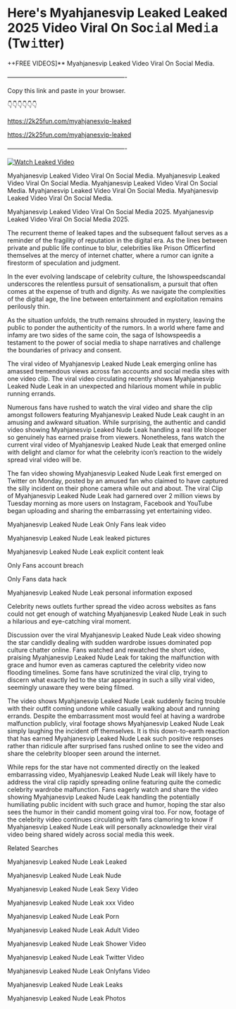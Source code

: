# Here's Myahjanesvip Leaked Leaked 2025 Video Viral On Soc𝚒al Med𝚒a (Tw𝚒tter)

++FREE VIDEOS]** Myahjanesvip Leaked Video Viral On Social Media.

———————————————————-

Copy this link and paste in your browser.

👇👇👇👇👇👇

https://2k25fun.com/myahjanesvip-leaked

https://2k25fun.com/myahjanesvip-leaked

———————————————————-

[![Watch Leaked Video](https://miro.medium.com/v2/resize:fit:828/format:webp/1*cilzJN44JGOrTw9NJCrNHA.gif "Watch Leaked Video")](https://2k25fun.com/myahjanesvip-leaked)

Myahjanesvip Leaked Video Viral On Social Media. Myahjanesvip Leaked Video Viral On Social Media. Myahjanesvip Leaked Video Viral On Social Media. Myahjanesvip Leaked Video Viral On Social Media. Myahjanesvip Leaked Video Viral On Social Media.

Myahjanesvip Leaked Video Viral On Social Media 2025. Myahjanesvip Leaked Video Viral On Social Media 2025.

The recurrent theme of leaked tapes and the subsequent fallout serves as a reminder of the fragility of reputation in the digital era. As the lines between private and public life continue to blur, celebrities like Prison Officerfind themselves at the mercy of internet chatter, where a rumor can ignite a firestorm of speculation and judgment.

In the ever evolving landscape of celebrity culture, the Ishowspeedscandal underscores the relentless pursuit of sensationalism, a pursuit that often comes at the expense of truth and dignity. As we navigate the complexities of the digital age, the line between entertainment and exploitation remains perilously thin.

As the situation unfolds, the truth remains shrouded in mystery, leaving the public to ponder the authenticity of the rumors. In a world where fame and infamy are two sides of the same coin, the saga of Ishowspeedis a testament to the power of social media to shape narratives and challenge the boundaries of privacy and consent.

The viral video of Myahjanesvip Leaked Nude Leak emerging online has amassed tremendous views across fan accounts and social media sites with one video clip. The viral video circulating recently shows Myahjanesvip Leaked Nude Leak in an unexpected and hilarious moment while in public running errands.

Numerous fans have rushed to watch the viral video and share the clip amongst followers featuring Myahjanesvip Leaked Nude Leak caught in an amusing and awkward situation. While surprising, the authentic and candid video showing Myahjanesvip Leaked Nude Leak handling a real life blooper so genuinely has earned praise from viewers. Nonetheless, fans watch the current viral video of Myahjanesvip Leaked Nude Leak that emerged online with delight and clamor for what the celebrity icon’s reaction to the widely spread viral video will be.

The fan video showing Myahjanesvip Leaked Nude Leak first emerged on Twitter on Monday, posted by an amused fan who claimed to have captured the silly incident on their phone camera while out and about. The viral Clip of Myahjanesvip Leaked Nude Leak had garnered over 2 million views by Tuesday morning as more users on Instagram, Facebook and YouTube began uploading and sharing the embarrassing yet entertaining video.

Myahjanesvip Leaked Nude Leak Only Fans leak video

Myahjanesvip Leaked Nude Leak leaked pictures

Myahjanesvip Leaked Nude Leak explicit content leak

Only Fans account breach

Only Fans data hack

Myahjanesvip Leaked Nude Leak personal information exposed

Celebrity news outlets further spread the video across websites as fans could not get enough of watching Myahjanesvip Leaked Nude Leak in such a hilarious and eye-catching viral moment.

Discussion over the viral Myahjanesvip Leaked Nude Leak video showing the star candidly dealing with sudden wardrobe issues dominated pop culture chatter online. Fans watched and rewatched the short video, praising Myahjanesvip Leaked Nude Leak for taking the malfunction with grace and humor even as cameras captured the celebrity video now flooding timelines. Some fans have scrutinized the viral clip, trying to discern what exactly led to the star appearing in such a silly viral video, seemingly unaware they were being filmed.

The video shows Myahjanesvip Leaked Nude Leak suddenly facing trouble with their outfit coming undone while casually walking about and running errands. Despite the embarrassment most would feel at having a wardrobe malfunction publicly, viral footage shows Myahjanesvip Leaked Nude Leak simply laughing the incident off themselves. It is this down-to-earth reaction that has earned Myahjanesvip Leaked Nude Leak such positive responses rather than ridicule after surprised fans rushed online to see the video and share the celebrity blooper seen around the internet.

While reps for the star have not commented directly on the leaked embarrassing video, Myahjanesvip Leaked Nude Leak will likely have to address the viral clip rapidly spreading online featuring quite the comedic celebrity wardrobe malfunction. Fans eagerly watch and share the video showing Myahjanesvip Leaked Nude Leak handling the potentially humiliating public incident with such grace and humor, hoping the star also sees the humor in their candid moment going viral too. For now, footage of the celebrity video continues circulating with fans clamoring to know if Myahjanesvip Leaked Nude Leak will personally acknowledge their viral video being shared widely across social media this week.

Related Searches

Myahjanesvip Leaked Nude Leak Leaked

Myahjanesvip Leaked Nude Leak Nude

Myahjanesvip Leaked Nude Leak Sexy Video

Myahjanesvip Leaked Nude Leak xxx Video

Myahjanesvip Leaked Nude Leak Porn

Myahjanesvip Leaked Nude Leak Adult Video

Myahjanesvip Leaked Nude Leak Shower Video

Myahjanesvip Leaked Nude Leak Twitter Video

Myahjanesvip Leaked Nude Leak Onlyfans Video

Myahjanesvip Leaked Nude Leak Leaks

Myahjanesvip Leaked Nude Leak Photos